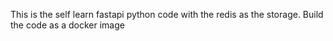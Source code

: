 This is the self learn fastapi python code with the redis as the storage.
Build the code as a docker image
